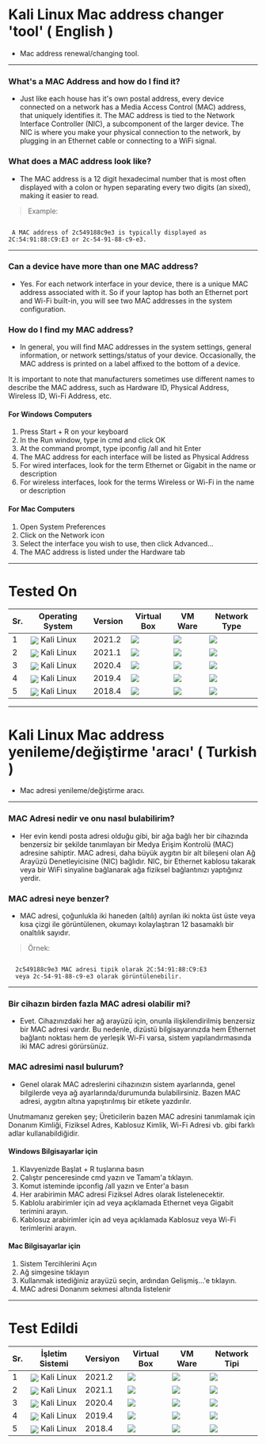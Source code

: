 # Kali Linux Mac address changer 'tool' ( English )
- Mac address renewal/changing tool.
 
---
 
### What's a MAC Address and how do I find it?

- Just like each house has it's own postal address, every device connected on a network
has a Media Access Control (MAC) address, that uniquely identifies it. The MAC address is tied to the Network Interface Controller (NIC), a subcomponent of the larger device. The NIC is where you make your physical connection to the network, by plugging in an Ethernet cable or connecting to a WiFi signal.

### What does a MAC address look like?

- The MAC address is a 12 digit hexadecimal number that is most often displayed with a colon or hypen separating every two digits (an sixed), making it easier to read.

> Example:

```console

 A MAC address of 2c549188c9e3 is typically displayed as 2C:54:91:88:C9:E3 or 2c-54-91-88-c9-e3.

```
---

### Can a device have more than one MAC address?

- Yes. For each network interface in your device, there is a unique MAC address associated with it. So if your laptop has both an Ethernet port and Wi-Fi built-in, you will see two MAC addresses in the system configuration.

### How do I find my MAC address?

- In general, you will find MAC addresses in the system settings, general information, or network settings/status of your device. Occasionally, the MAC address is printed on a label affixed to the bottom of a device.

It is important to note that manufacturers sometimes use different names to describe the MAC address, such as Hardware ID, Physical Address, Wireless ID, Wi-Fi Address, etc.


#### For Windows Computers

1. Press Start + R on your keyboard
2. In the Run window, type in cmd and click OK
3. At the command prompt, type ipconfig /all and hit Enter
4. The MAC address for each interface will be listed as Physical Address
5. For wired interfaces, look for the term Ethernet or Gigabit in the name or description
6. For wireless interfaces, look for the terms Wireless or Wi-Fi in the name or description

#### For Mac Computers

1. Open System Preferences
2. Click on the Network icon
3. Select the interface you wish to use, then click Advanced...
4. The MAC address is listed under the Hardware tab

---

# Tested On 

 Sr. | Operating System | Version | Virtual Box | VM Ware | Network Type |
--- | --- | --- | --- | --- | --- |
1 | <img align="center" src="https://img.icons8.com/color/25/000000/kali-linux.png"> Kali Linux</img> | 2021.2 | <img algin="center" src="https://badgen.net/github/status/micromatch/micromatch/4.0.1">|<img algin="center" src="https://badgen.net/github/status/micromatch/micromatch/4.0.1"> |<img algin="center" src="https://badgen.net/badge/Network/NAT/brown"> |
2 | <img align="center" src="https://img.icons8.com/color/25/000000/kali-linux.png"> Kali Linux</img > | 2021.1 | <img algin="center" src="https://badgen.net/github/status/micromatch/micromatch/4.0.1"> | <img algin="center" src="https://badgen.net/github/status/micromatch/micromatch/4.0.1"> | <img algin="center" src="https://badgen.net/badge/Network/NAT/brown">  |
3 | <img align="center" src="https://img.icons8.com/color/25/000000/kali-linux.png"> Kali Linux</img > | 2020.4 | <img algin="center" src="https://badgen.net/github/status/micromatch/micromatch/4.0.1">| <img algin="center" src="https://badgen.net/github/status/micromatch/micromatch/4.0.1">|<img algin="center" src="https://badgen.net/badge/Network/NAT/brown"> |
4 | <img align="center" src="https://img.icons8.com/color/25/000000/kali-linux.png"> Kali Linux</img > | 2019.4 | <img algin="center" src="https://badgen.net/github/status/micromatch/micromatch/4.0.1">| <img algin="center" src="https://badgen.net/github/status/micromatch/micromatch/4.0.1">| <img algin="center" src="https://badgen.net/badge/Network/NAT/brown"> |
5 | <img align="center" src="https://img.icons8.com/color/25/000000/kali-linux.png"> Kali Linux</img > | 2018.4 | <img algin="center" src="https://badgen.net/github/status/micromatch/micromatch/4.0.1">| <img algin="center" src="https://badgen.net/github/status/micromatch/micromatch/4.0.1">| <img algin="center" src="https://badgen.net/badge/Network/NAT/brown"> |

---

# Kali Linux Mac address yenileme/değiştirme 'aracı' ( Turkish )

- Mac adresi yenileme/değiştirme aracı.

---

### MAC Adresi nedir ve onu nasıl bulabilirim?

- Her evin kendi posta adresi olduğu gibi, bir ağa bağlı her bir cihazında
benzersiz bir şekilde tanımlayan bir Medya Erişim Kontrolü (MAC) adresine sahiptir. MAC adresi, daha büyük aygıtın bir alt bileşeni olan Ağ Arayüzü Denetleyicisine (NIC) bağlıdır. NIC, bir Ethernet kablosu takarak veya bir WiFi sinyaline bağlanarak ağa fiziksel bağlantınızı yaptığınız yerdir.

### MAC adresi neye benzer?

- MAC adresi, çoğunlukla iki haneden (altılı) ayrılan iki nokta üst üste veya kısa çizgi ile görüntülenen, okumayı kolaylaştıran 12 basamaklı bir onaltılık sayıdır.

> Örnek:

```console

  2c549188c9e3 MAC adresi tipik olarak 2C:54:91:88:C9:E3 
  veya 2c-54-91-88-c9-e3 olarak görüntülenebilir.

```
---

### Bir cihazın birden fazla MAC adresi olabilir mi?

- Evet. Cihazınızdaki her ağ arayüzü için, onunla ilişkilendirilmiş benzersiz bir MAC adresi vardır. Bu nedenle, dizüstü bilgisayarınızda hem Ethernet bağlantı noktası hem de yerleşik Wi-Fi varsa, sistem yapılandırmasında iki MAC adresi görürsünüz.

### MAC adresimi nasıl bulurum?

- Genel olarak MAC adreslerini cihazınızın sistem ayarlarında, genel bilgilerde veya ağ ayarlarında/durumunda bulabilirsiniz. Bazen MAC adresi, aygıtın altına yapıştırılmış bir etikete yazdırılır.

Unutmamanız gereken şey; Üreticilerin bazen MAC adresini tanımlamak için Donanım Kimliği, Fiziksel Adres, Kablosuz Kimlik, Wi-Fi Adresi vb. gibi farklı adlar kullanabildiğidir.

#### Windows Bilgisayarlar için

1. Klavyenizde Başlat + R tuşlarına basın
2. Çalıştır penceresinde cmd yazın ve Tamam'a tıklayın.
3. Komut isteminde ipconfig /all yazın ve Enter'a basın
4. Her arabirimin MAC adresi Fiziksel Adres olarak listelenecektir.
5. Kablolu arabirimler için ad veya açıklamada Ethernet veya Gigabit terimini arayın.
6. Kablosuz arabirimler için ad veya açıklamada Kablosuz veya Wi-Fi terimlerini arayın.

#### Mac Bilgisayarlar için

1. Sistem Tercihlerini Açın
2. Ağ simgesine tıklayın
3. Kullanmak istediğiniz arayüzü seçin, ardından Gelişmiş...'e tıklayın.
4. MAC adresi Donanım sekmesi altında listelenir

---
# Test Edildi

 Sr. | İşletim Sistemi | Versiyon | Virtual Box | VM Ware | Network Tipi |
--- | --- | --- | --- | --- | --- |
1 | <img align="center" src="https://img.icons8.com/color/25/000000/kali-linux.png"> Kali Linux</img> | 2021.2 | <img algin="center" src="https://badgen.net/github/status/micromatch/micromatch/4.0.1">|<img algin="center" src="https://badgen.net/github/status/micromatch/micromatch/4.0.1"> |<img algin="center" src="https://badgen.net/badge/Network/NAT/brown"> |
2 | <img align="center" src="https://img.icons8.com/color/25/000000/kali-linux.png"> Kali Linux</img > | 2021.1 | <img algin="center" src="https://badgen.net/github/status/micromatch/micromatch/4.0.1"> | <img algin="center" src="https://badgen.net/github/status/micromatch/micromatch/4.0.1"> | <img algin="center" src="https://badgen.net/badge/Network/NAT/brown">  |
3 | <img align="center" src="https://img.icons8.com/color/25/000000/kali-linux.png"> Kali Linux</img > | 2020.4 | <img algin="center" src="https://badgen.net/github/status/micromatch/micromatch/4.0.1">| <img algin="center" src="https://badgen.net/github/status/micromatch/micromatch/4.0.1">|<img algin="center" src="https://badgen.net/badge/Network/NAT/brown"> |
4 | <img align="center" src="https://img.icons8.com/color/25/000000/kali-linux.png"> Kali Linux</img > | 2019.4 | <img algin="center" src="https://badgen.net/github/status/micromatch/micromatch/4.0.1">| <img algin="center" src="https://badgen.net/github/status/micromatch/micromatch/4.0.1">| <img algin="center" src="https://badgen.net/badge/Network/NAT/brown"> |
5 | <img align="center" src="https://img.icons8.com/color/25/000000/kali-linux.png"> Kali Linux</img > | 2018.4 | <img algin="center" src="https://badgen.net/github/status/micromatch/micromatch/4.0.1">| <img algin="center" src="https://badgen.net/github/status/micromatch/micromatch/4.0.1">| <img algin="center" src="https://badgen.net/badge/Network/NAT/brown"> |

